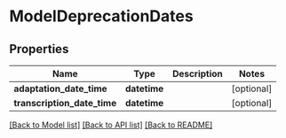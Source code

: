 # ModelDeprecationDates

## Properties
Name | Type | Description | Notes
------------ | ------------- | ------------- | -------------
**adaptation_date_time** | **datetime** |  | [optional] 
**transcription_date_time** | **datetime** |  | [optional] 

[[Back to Model list]](../README.md#documentation-for-models) [[Back to API list]](../README.md#documentation-for-api-endpoints) [[Back to README]](../README.md)


